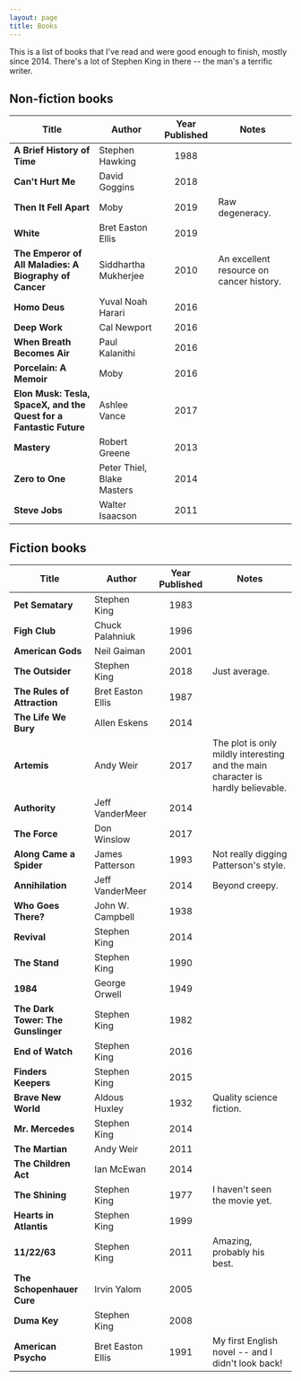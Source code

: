 ```yaml
---
layout: page
title: Books
---
```


This is a list of books that I've read and were good enough to finish, mostly since 2014. There's a lot of Stephen King in there -- the man's a terrific writer.

## Non-fiction books

Title | Author | Year Published | Notes
---   | ---    | :---:  | ---
**A Brief History of Time** | Stephen Hawking | 1988 | 
**Can't Hurt Me** | David Goggins | 2018 |
**Then It Fell Apart** | Moby | 2019 | Raw degeneracy.
**White** | Bret Easton Ellis | 2019 |
**The Emperor of All Maladies: A Biography of Cancer** | Siddhartha Mukherjee | 2010 | An excellent resource on cancer history.
**Homo Deus** | Yuval Noah Harari | 2016 |
**Deep Work** | Cal Newport | 2016 | 
**When Breath Becomes Air** | Paul Kalanithi | 2016 |
**Porcelain: A Memoir** | Moby | 2016 | 
**Elon Musk: Tesla, SpaceX, and the Quest for a Fantastic Future** | Ashlee Vance | 2017 |
**Mastery** | Robert Greene | 2013 |
**Zero to One** | Peter Thiel, Blake Masters | 2014 | 
**Steve Jobs** | Walter Isaacson | 2011 | 


## Fiction books

Title | Author | Year Published | Notes
---   | ---    | :---:  | ---
**Pet Sematary** | Stephen King | 1983 | 
**Figh Club** | Chuck Palahniuk | 1996 |  
**American Gods** | Neil Gaiman | 2001 |
**The Outsider** | Stephen King | 2018 | Just average.
**The Rules of Attraction** | Bret Easton Ellis | 1987 |
**The Life We Bury** | Allen Eskens | 2014 |
**Artemis** | Andy Weir | 2017 | The plot is only mildly interesting and the main character is hardly believable.
**Authority** | Jeff VanderMeer | 2014 |
**The Force** | Don Winslow | 2017 |
**Along Came a Spider** | James Patterson | 1993 | Not really digging Patterson's style.
**Annihilation** | Jeff VanderMeer | 2014 | Beyond creepy.
**Who Goes There?** | John W. Campbell | 1938 |
**Revival** | Stephen King | 2014 |
**The Stand** | Stephen King | 1990 |
**1984** | George Orwell | 1949 |
**The Dark Tower: The Gunslinger** | Stephen King | 1982 |
**End of Watch** | Stephen King | 2016 |
**Finders Keepers** | Stephen King | 2015 |
**Brave New World** | Aldous Huxley | 1932 | Quality science fiction.
**Mr. Mercedes** | Stephen King | 2014 |
**The Martian** | Andy Weir | 2011 |
**The Children Act** | Ian McEwan | 2014 | 
**The Shining** | Stephen King | 1977 | I haven't seen the movie yet.
**Hearts in Atlantis** | Stephen King | 1999 | 
**11/22/63** | Stephen King | 2011 | Amazing, probably his best.
**The Schopenhauer Cure** | Irvin Yalom | 2005 |
**Duma Key** | Stephen King | 2008 | 
**American Psycho** | Bret Easton Ellis | 1991 | My first English novel -- and I didn't look back!